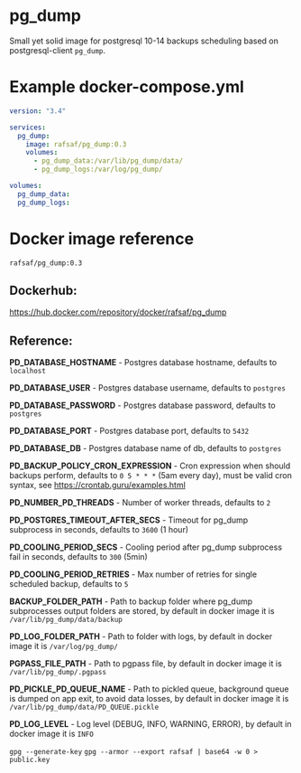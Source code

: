 # pg_dump

Small yet solid image for postgresql 10-14 backups scheduling based on postgresql-client `pg_dump`.

# Example docker-compose.yml

```yml
version: "3.4"

services:
  pg_dump:
    image: rafsaf/pg_dump:0.3
    volumes:
      - pg_dump_data:/var/lib/pg_dump/data/
      - pg_dump_logs:/var/log/pg_dump/

volumes:
  pg_dump_data:
  pg_dump_logs:
```

# Docker image reference

`rafsaf/pg_dump:0.3`

## Dockerhub:

https://hub.docker.com/repository/docker/rafsaf/pg_dump

## Reference:

**PD_DATABASE_HOSTNAME** - Postgres database hostname, defaults to `localhost`

**PD_DATABASE_USER** - Postgres database username, defaults to `postgres`

**PD_DATABASE_PASSWORD** - Postgres database password, defaults to `postgres`

**PD_DATABASE_PORT** - Postgres database port, defaults to `5432`

**PD_DATABASE_DB** - Postgres database name of db, defaults to `postgres`

**PD_BACKUP_POLICY_CRON_EXPRESSION** - Cron expression when should backups perform, defaults to `0 5 * * *` (5am every day), must be valid cron syntax, see https://crontab.guru/examples.html

**PD_NUMBER_PD_THREADS** - Number of worker threads, defaults to `2`

**PD_POSTGRES_TIMEOUT_AFTER_SECS** - Timeout for pg_dump subprocess in seconds, defaults to `3600` (1 hour)

**PD_COOLING_PERIOD_SECS** - Cooling period after pg_dump subprocess fail in seconds, defaults to `300` (5min)

**PD_COOLING_PERIOD_RETRIES** - Max number of retries for single scheduled backup, defaults to `5`

**BACKUP_FOLDER_PATH** - Path to backup folder where pg_dump subprocesses output folders are stored, by default in docker image it is `/var/lib/pg_dump/data/backup`

**PD_LOG_FOLDER_PATH** - Path to folder with logs, by default in docker image it is `/var/log/pg_dump/`

**PGPASS_FILE_PATH** - Path to pgpass file, by default in docker image it is `/var/lib/pg_dump/.pgpass`

**PD_PICKLE_PD_QUEUE_NAME** - Path to pickled queue, background queue is dumped on app exit, to avoid data losses, by default in docker image it is `/var/lib/pg_dump/data/PD_QUEUE.pickle`

**PD_LOG_LEVEL** - Log level (DEBUG, INFO, WARNING, ERROR), by default in docker image it is `INFO`

`gpg --generate-key`
`gpg --armor --export rafsaf | base64 -w 0 > public.key`
